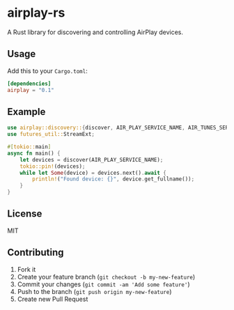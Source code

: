 # airplay-rs

A Rust library for discovering and controlling AirPlay devices.

## Usage

Add this to your `Cargo.toml`:

```toml
[dependencies]
airplay = "0.1"
```

## Example

```rust
use airplay::discovery::{discover, AIR_PLAY_SERVICE_NAME, AIR_TUNES_SERVICE_NAME};
use futures_util::StreamExt;

#[tokio::main]
async fn main() {
    let devices = discover(AIR_PLAY_SERVICE_NAME);
    tokio::pin!(devices);
    while let Some(device) = devices.next().await {
        println!("Found device: {}", device.get_fullname());
    }
}
```

## License

MIT

## Contributing

1. Fork it
2. Create your feature branch (`git checkout -b my-new-feature`)
3. Commit your changes (`git commit -am 'Add some feature'`)
4. Push to the branch (`git push origin my-new-feature`)
5. Create new Pull Request
  
